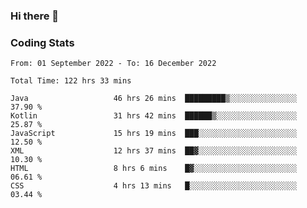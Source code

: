 ### Hi there 👋

<!--
**Girrafeec/girrafeec** is a ✨ _special_ ✨ repository because its `README.md` (this file) appears on your GitHub profile.

Here are some ideas to get you started:

- 🔭 I’m currently working on ...
- 🌱 I’m currently learning ...
- 👯 I’m looking to collaborate on ...
- 🤔 I’m looking for help with ...
- 💬 Ask me about ...
- 📫 How to reach me: ...
- 😄 Pronouns: ...
- ⚡ Fun fact: ...
-->

### Coding Stats
<!--START_SECTION:waka-->

```text
From: 01 September 2022 - To: 16 December 2022

Total Time: 122 hrs 33 mins

Java                   46 hrs 26 mins  █████████▒░░░░░░░░░░░░░░░   37.90 %
Kotlin                 31 hrs 42 mins  ██████▒░░░░░░░░░░░░░░░░░░   25.87 %
JavaScript             15 hrs 19 mins  ███░░░░░░░░░░░░░░░░░░░░░░   12.50 %
XML                    12 hrs 37 mins  ██▓░░░░░░░░░░░░░░░░░░░░░░   10.30 %
HTML                   8 hrs 6 mins    █▓░░░░░░░░░░░░░░░░░░░░░░░   06.61 %
CSS                    4 hrs 13 mins   █░░░░░░░░░░░░░░░░░░░░░░░░   03.44 %
```

<!--END_SECTION:waka-->

